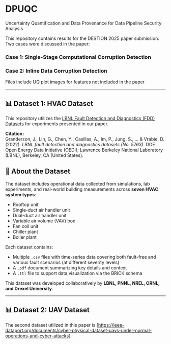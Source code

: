 # DPUQC
Uncertainty Quantification and Data Provenance for Data Pipeline Security Analysis

This repository contains results for the DESTION 2025 paper submission.
Two cases were discussed in the paper:
### Case 1: Single-Stage Computational Corruption Detection
### Case 2: Inline Data Corruption Detection
Files include UQ plot images for features not included in the paper


---
## 📊 Dataset 1: HVAC Dataset

This repository utilizes the [LBNL Fault Detection and Diagnostics (FDD) Datasets](https://data.openei.org/submissions/5763) for experiments presented in our paper.

**Citation:**  
Granderson, J., Lin, G., Chen, Y., Casillas, A., Im, P., Jung, S., ... & Vrabie, D. (2022). *LBNL fault detection and diagnostics datasets (No. 5763)*. DOE Open Energy Data Initiative (OEDI); Lawrence Berkeley National Laboratory (LBNL), Berkeley, CA (United States).



## 🏢 About the Dataset

The dataset includes operational data collected from simulations, lab experiments, and real-world building measurements across **seven HVAC system types**:

- Rooftop unit  
- Single-duct air handler unit  
- Dual-duct air handler unit  
- Variable air volume (VAV) box  
- Fan coil unit  
- Chiller plant  
- Boiler plant  

Each dataset contains:

- Multiple `.csv` files with time-series data covering both fault-free and various fault scenarios (at different severity levels)  
- A `.pdf` document summarizing key details and context  
- A `.ttl` file to support data visualization via the BRICK schema

This dataset was developed collaboratively by **LBNL, PNNL, NREL, ORNL, and Drexel University**.

---
## 📊 Dataset 2: UAV Dataset

The second dataset utilized in this paper is [https://ieee-dataport.org/documents/cyber-physical-dataset-uavs-under-normal-operations-and-cyber-attacks].
